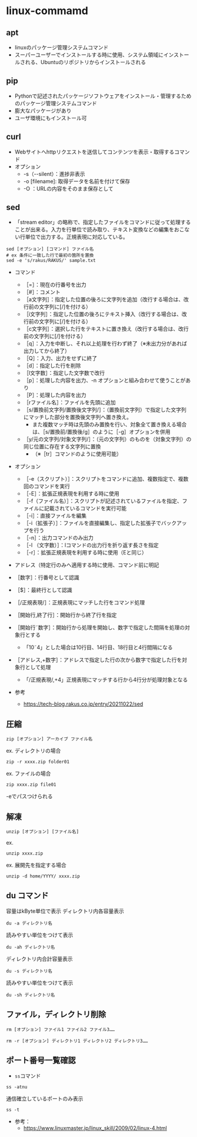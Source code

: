 # linux-commamd
## apt
* linuxのパッケージ管理システムコマンド
* スーパーユーザーでインストールする時に使用、システム領域にインストールされる、Ubuntuのリポジトリからインストールされる

## pip
* Pythonで記述されたパッケージソフトウェアをインストール・管理するためのパッケージ管理システムコマンド
* 膨大なパッケージがあり
* ユーザ環境にもインストール可

## curl
* Webサイトへhttpリクエストを送信してコンテンツを表示・取得するコマンド
* オプション
    * -s（--silent）：進捗非表示
    * -o [filename]: 取得データを名前を付けて保存
    * -O ：URLの内容をそのまま保存として

## sed
* 「stream editor」の略称で、指定したファイルをコマンドに従って処理することが出来る。入力を行単位で読み取り、テキスト変換などの編集をおこない行単位で出力する。正規表現に対応している。
```shell
sed [オプション] [コマンド] ファイル名
# ex 条件に一致した行で最初の箇所を置換
sed -e 's/rakus/RAKUS/' sample.txt
```
* コマンド
    * ［=］：現在の行番号を出力
    * ［#］：コメント
    * ［a文字列］：指定した位置の後ろに文字列を追加（改行する場合は、改行前の文字列に[/]を付ける）
    * ［i文字列］：指定した位置の後ろにテキスト挿入（改行する場合は、改行前の文字列に[/]を付ける）
    * ［c文字列］：選択した行をテキストに置き換え（改行する場合は、改行前の文字列に[/]を付ける）
    * ［q］：入力を中断し、それ以上処理を行わず終了（※未出力分があれば出力してから終了）
    * ［Q］：入力、出力をせずに終了
    * ［d］：指定した行を削除
    * ［l文字数］：指定した文字数で改行
    * ［p］：処理した内容を出力、-n オプションと組み合わせて使うことがあり
    * ［P］：処理した内容を出力
    * ［rファイル名］：ファイルを先頭に追加
    * ［s/置換前文字列/置換後文字列/］：（置換前文字列）で指定した文字列にマッチした部分を置換後文字列へ置き換え。
        * また複数マッチ時は先頭のみ置換を行い、対象全て置き換える場合は、［s/置換前/置換後/g］のように［-g］オプションを併用
    * ［y/元の文字列/対象文字列/］：（元の文字列）のものを（対象文字列）の同じ位置に存在する文字列に置換
        * （※［tr］コマンドのように使用可能）
* オプション
    * ［-e（スクリプト）］：スクリプトをコマンドに追加、複数指定で、複数回のコマンドを実行
    * ［-E］：拡張正規表現を利用する時に使用
    * ［-f（ファイル名）］：スクリプトが記述されているファイルを指定、ファイルに記載されているコマンドを実行可能
    * ［-i］：直接ファイルを編集
    * ［-i（拡張子）］：ファイルを直接編集し、指定した拡張子でバックアップを行う
    * ［-n］：出力コマンドのみ出力
    * ［-l （文字数）］：lコマンドの出力行を折り返す長さを指定
    * ［-r］：拡張正規表現を利用する時に使用（Eと同じ）

* アドレス（特定行のみへ適用する時に使用、コマンド前に明記
* ［数字］：行番号として認識
* ［$］：最終行として認識
* ［/正規表現/］：正規表現にマッチした行をコマンド処理
* ［開始行,終了行］：開始行から終了行を指定
* ［開始行˜数字］：開始行から処理を開始し、数字で指定した間隔を処理の対象行とする
    * 「10˜4」とした場合は10行目、14行目、18行目と4行間隔になる
* ［アドレス,+数字］：アドレスで指定した行の次から数字で指定した行を対象行として処理
    * 「/正規表現/,+4」正規表現にマッチする行から4行分が処理対象となる

* 参考
    * https://tech-blog.rakus.co.jp/entry/20211022/sed

## 圧縮
```
zip [オプション] アーカイブ ファイル名
```
ex. ディレクトリの場合
```
zip -r xxxx.zip folder01
```
ex. ファイルの場合
```
zip xxxx.zip file01
```
-eでパスつけられる

## 解凍
```
unzip [オプション] [ファイル名]
```
ex.
```
unzip xxxx.zip
```
ex. 展開先を指定する場合
```
unzip -d home/YYYY/ xxxx.zip
```

## du コマンド
容量はkByte単位で表示
ディレクトリ内各容量表示
```
du -a ディレクトリ名
```
読みやすい単位をつけて表示
```
du -ah ディレクトリ名
```
ディレクトリ内合計容量表示
```
du -s ディレクトリ名
```
読みやすい単位をつけて表示
```
du -sh ディレクトリ名
```
## ファイル，ディレクトリ削除
```
rm [オプション] ファイル1 ファイル2 ファイル3……
```
```
rm -r [オプション] ディレクトリ1 ディレクトリ2 ディレクトリ3……
```

## ポート番号一覧確認
* `ss`コマンド
```shell
ss -atnu
```
通信確立しているポートのみ表示
```shell
ss -t
```

* 参考：
    * https://www.linuxmaster.jp/linux_skill/2009/02/linux-4.html